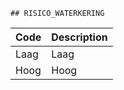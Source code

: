 	## RISICO_WATERKERING			
				
|	Code	|	Description	|
|	---	|	---	|
|	Laag	|	Laag	|
|	Hoog	|	Hoog	|
